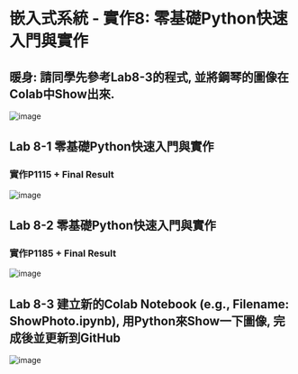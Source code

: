 
# 嵌入式系統 - 實作8: 零基礎Python快速入門與實作

## 暖身: 請同學先參考Lab8-3的程式, 並將鋼琴的圖像在Colab中Show出來. 
![image](https://user-images.githubusercontent.com/89717270/141667140-c50ad364-7478-497b-8339-b368f5fdcceb.png)

## Lab 8-1 零基礎Python快速入門與實作
### 實作P1115 + Final Result
![image](https://user-images.githubusercontent.com/89717270/141667221-2edbce33-a349-4c56-889e-10a80b11e01b.png)

## Lab 8-2 零基礎Python快速入門與實作
### 實作P1185 + Final Result
![image](https://user-images.githubusercontent.com/89717270/142749183-3dfc6368-193a-4ecc-aa97-43e9a4741dd9.png)

## Lab 8-3 建立新的Colab Notebook (e.g., Filename: ShowPhoto.ipynb), 用Python來Show一下圖像, 完成後並更新到GitHub
![image](https://user-images.githubusercontent.com/89717270/142749410-153794a1-5817-472f-8a84-f30bc4fc29ec.png)

